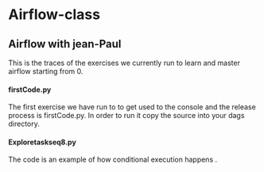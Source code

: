 # Airflow-class
## Airflow with jean-Paul

This is the traces of the exercises we currently run to learn and master airflow starting from 0.

#### firstCode.py
The first exercise we have run to to get used to the console and the release process is firstCode.py. In order to run it copy the source into your dags directory.  

#### Exploretaskseq8.py
The code is an example of how conditional execution happens . 
